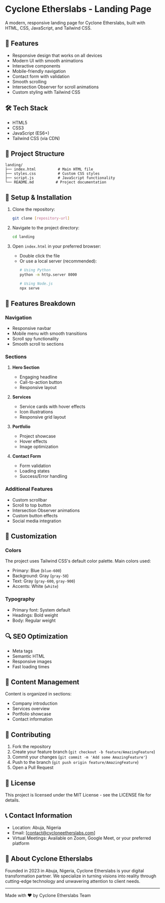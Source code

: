 # Cyclone Etherslabs - Landing Page

A modern, responsive landing page for Cyclone Etherslabs, built with HTML, CSS, JavaScript, and Tailwind CSS.

## 🚀 Features

- Responsive design that works on all devices
- Modern UI with smooth animations
- Interactive components
- Mobile-friendly navigation
- Contact form with validation
- Smooth scrolling
- Intersection Observer for scroll animations
- Custom styling with Tailwind CSS

## 🛠 Tech Stack

- HTML5
- CSS3
- JavaScript (ES6+)
- Tailwind CSS (via CDN)

## 📁 Project Structure

```
landing/
├── index.html          # Main HTML file
├── styles.css          # Custom CSS styles
├── script.js           # JavaScript functionality
└── README.md          # Project documentation
```

## 🔧 Setup & Installation

1. Clone the repository:
   ```bash
   git clone [repository-url]
   ```

2. Navigate to the project directory:
   ```bash
   cd landing
   ```

3. Open `index.html` in your preferred browser:
   - Double click the file
   - Or use a local server (recommended):
     ```bash
     # Using Python
     python -m http.server 8000
     
     # Using Node.js
     npx serve
     ```

## 📱 Features Breakdown

### Navigation
- Responsive navbar
- Mobile menu with smooth transitions
- Scroll spy functionality
- Smooth scroll to sections

### Sections
1. **Hero Section**
   - Engaging headline
   - Call-to-action button
   - Responsive layout

2. **Services**
   - Service cards with hover effects
   - Icon illustrations
   - Responsive grid layout

3. **Portfolio**
   - Project showcase
   - Hover effects
   - Image optimization

4. **Contact Form**
   - Form validation
   - Loading states
   - Success/Error handling

### Additional Features
- Custom scrollbar
- Scroll to top button
- Intersection Observer animations
- Custom button effects
- Social media integration

## 🎨 Customization

### Colors
The project uses Tailwind CSS's default color palette. Main colors used:
- Primary: Blue (`blue-600`)
- Background: Gray (`gray-50`)
- Text: Gray (`gray-600`, `gray-900`)
- Accents: White (`white`)

### Typography
- Primary font: System default
- Headings: Bold weight
- Body: Regular weight

## 🔍 SEO Optimization
- Meta tags
- Semantic HTML
- Responsive images
- Fast loading times

## 📝 Content Management
Content is organized in sections:
- Company introduction
- Services overview
- Portfolio showcase
- Contact information

## 🤝 Contributing
1. Fork the repository
2. Create your feature branch (`git checkout -b feature/AmazingFeature`)
3. Commit your changes (`git commit -m 'Add some AmazingFeature'`)
4. Push to the branch (`git push origin feature/AmazingFeature`)
5. Open a Pull Request

## 📄 License
This project is licensed under the MIT License - see the LICENSE file for details.

## 📞 Contact Information
- Location: Abuja, Nigeria
- Email: [contact@cycloneetherslabs.com]
- Virtual Meetings: Available on Zoom, Google Meet, or your preferred platform

## 🌟 About Cyclone Etherslabs
Founded in 2023 in Abuja, Nigeria, Cyclone Etherslabs is your digital transformation partner. We specialize in turning visions into reality through cutting-edge technology and unwavering attention to client needs.

---

Made with ❤️ by Cyclone Etherslabs Team 